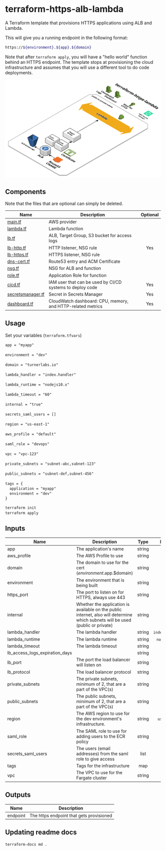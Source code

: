 # terraform-https-alb-lambda

A Terraform template that provisions HTTPS applications using ALB and Lambda.

This will give you a running endpoint in the following format:
```bash
https://${environment}.${app}.${domain}
```

Note that after `terraform apply`, you will have a "hello world" function behind an HTTPS endpoint.  The template stops at provisioning the cloud infrastructure and assumes that you will use a different tool to do code deployments.

![diagram](diagram.png)


## Components

Note that the files that are optional can simply be deleted.

| Name | Description | Optional |
|------|-------------|:----:|
| [main.tf](main.tf) | AWS provider |  |
| [lambda.tf](lambda.tf) | Lambda function |  |
| [lb.tf](lb.tf) | ALB, Target Group, S3 bucket for access logs  |  |
| [lb-http.tf](lb-http.tf) | HTTP listener, NSG rule | Yes |
| [lb-https.tf](lb-https.tf) | HTTPS listener, NSG rule | |
| [dns-cert.tf](dns-cert.tf) | Route53 entry and ACM Certificate |  |
| [nsg.tf](nsg.tf) | NSG for ALB and function |  |
| [role.tf](role.tf) | Application Role for function |  |
| [cicd.tf](cicd.tf) | IAM user that can be used by CI/CD systems to deploy code | Yes |
| [secretsmanager.tf](secretsmanager.tf) | Secret in Secrets Manager | Yes |
| [dashboard.tf](dashboard.tf) | CloudWatch dashboard: CPU, memory, and HTTP-related metrics | Yes |


## Usage

Set your variables (`terraform.tfvars`)

```HCL
app = "myapp"

environment = "dev"

domain = "turnerlabs.io"

lambda_handler = "index.handler"

lambda_runtime = "nodejs10.x"

lambda_timeout = "60"

internal = "true"

secrets_saml_users = []

region = "us-east-1"

aws_profile = "default"

saml_role = "devops"

vpc = "vpc-123"

private_subnets = "subnet-abc,subnet-123"

public_subnets = "subnet-def,subnet-456"

tags = {
  application = "myapp"
  environment = "dev"
}
```

```bash
terraform init
terraform apply
```

## Inputs

| Name | Description | Type | Default | Required |
|------|-------------|:----:|:-----:|:-----:|
| app | The application's name | string | - | yes |
| aws_profile | The AWS Profile to use | string | - | yes |
| domain | The domain to use for the cert ($environment.$app.$domain) | string | - | yes |
| environment | The environment that is being built | string | - | yes |
| https_port | The port to listen on for HTTPS, always use 443 | string | `443` | no |
| internal | Whether the application is available on the public internet, also will determine which subnets will be used (public or private) | string | `true` | no |
| lambda_handler | The lambda handler | string | `index.handler` | no |
| lambda_runtime | The lambda runtime | string | `nodejs10.x` | no |
| lambda_timeout | The lambda timeout | string | `60` | no |
| lb_access_logs_expiration_days |  | string | `3` | no |
| lb_port | The port the load balancer will listen on | string | `80` | no |
| lb_protocol | The load balancer protocol | string | `HTTP` | no |
| private_subnets | The private subnets, minimum of 2, that are a part of the VPC(s) | string | - | yes |
| public_subnets | The public subnets, minimum of 2, that are a part of the VPC(s) | string | - | yes |
| region | The AWS region to use for the dev environment's infrastructure. | string | `us-east-1` | no |
| saml_role | The SAML role to use for adding users to the ECR policy | string | - | yes |
| secrets_saml_users | The users (email addresses) from the saml role to give access | list | - | yes |
| tags | Tags for the infrastructure | map | - | yes |
| vpc | The VPC to use for the Fargate cluster | string | - | yes |

## Outputs

| Name | Description |
|------|-------------|
| endpoint | The https endpoint that gets provisioned |


## Updating readme docs

```bash
terraform-docs md .
```